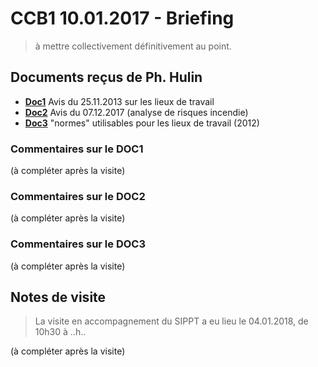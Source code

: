 # CCB1 10.01.2017 - Briefing

> à mettre collectivement définitivement au point.

## Documents reçus de Ph. Hulin

* [**Doc1**](Doc1.pdf) Avis du 25.11.2013 sur les lieux de travail
* [**Doc2**](Doc2.pdf) Avis du 07.12.2017 (analyse de risques incendie)
* [**Doc3**](Doc3.pdf) "normes" utilisables pour les lieux de travail (2012)

### Commentaires sur le DOC1

(à compléter après la visite)

### Commentaires sur le DOC2

(à compléter après la visite)

### Commentaires sur le DOC3

(à compléter après la visite)

## Notes de visite

> La visite en accompagnement du SIPPT a eu lieu le 04.01.2018, de 10h30 à ..h..

(à compléter après la visite)
